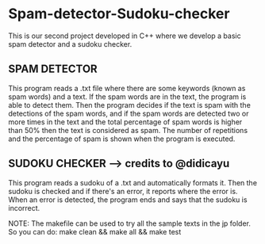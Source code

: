 # Spam-detector-Sudoku-checker
This is our second project developed in C++ where we develop a basic spam detector and a sudoku checker.

SPAM DETECTOR
-------------------------------------------------------------------------------------------------------------------------------------------------------------------
This program reads a .txt file where there are some keywords (known as spam words) and a text. If the spam words are in the text, the program is able to detect
them. Then the program decides if the text is spam with the detections of the spam words, and if the spam words are detected two or more times in the text and the 
total percentage of spam words is higher than 50% then the text is considered as spam. The number of repetitions and the percentage of spam is shown when the 
program is executed.

SUDOKU CHECKER --> credits to @didicayu
-------------------------------------------------------------------------------------------------------------------------------------------------------------------
This program reads a sudoku of a .txt and automatically formats it. Then the sudoku is checked and if there's an error, it reports where the error is. When an error is detected, the program ends and says that the sudoku is incorrect.

NOTE: The makefile can be used to try all the sample texts in the jp folder. So you can do: make clean && make all && make test
